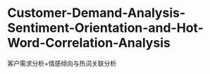 # Customer-Demand-Analysis-Sentiment-Orientation-and-Hot-Word-Correlation-Analysis
客户需求分析+情感倾向与热词关联分析
